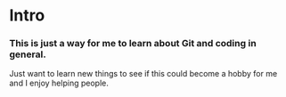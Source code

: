 # Intro
### This is just a way for me to learn about Git and coding in general.
Just want to learn new things to see if this could become a hobby for me and I enjoy helping people.
